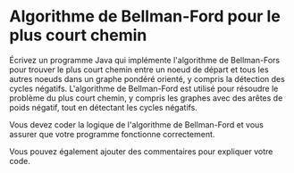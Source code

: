 # Algorithme de Bellman-Ford pour le plus court chemin

Écrivez un programme Java qui implémente l'algorithme de Bellman-Fors pour 
trouver le plus court chemin entre un noeud de départ et tous les 
autres noeuds dans un graphe pondéré orienté, y compris la détection des 
cycles négatifs. L'algorithme de Bellman-Ford est utilisé pour résoudre le 
problème du plus court chemin, y compris les graphes avec des arêtes de poids
négatif, tout en détectant les cycles négatifs.

Vous devez coder la logique de l'algorithme de Bellman-Ford et vous assurer que 
votre programme fonctionne correctement. 

Vous pouvez également ajouter des commentaires pour expliquer votre code.
